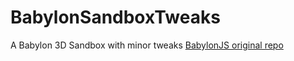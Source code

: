 # BabylonSandboxTweaks
A Babylon 3D Sandbox with minor tweaks
[BabylonJS original repo](https://github.com/BabylonJS/Babylon.js)
